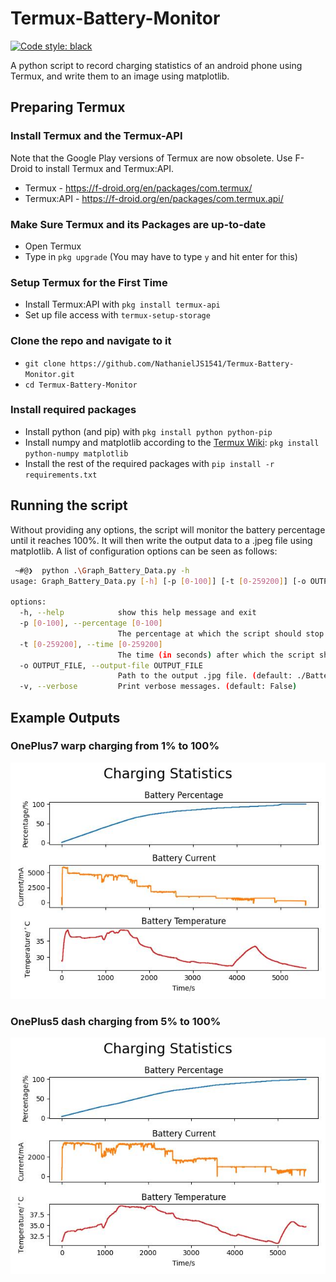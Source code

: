 # Termux-Battery-Monitor

[![Code style: black](https://img.shields.io/badge/code%20style-black-000000.svg)](https://github.com/psf/black)

A python script to record charging statistics of an android phone using Termux, and write them to an image using matplotlib.

## Preparing Termux

### Install Termux and the Termux-API

Note that the Google Play versions of Termux are now obsolete. Use F-Droid to install Termux and Termux:API.

- Termux - <https://f-droid.org/en/packages/com.termux/>
- Termux:API - <https://f-droid.org/en/packages/com.termux.api/>

### Make Sure Termux and its Packages are up-to-date

- Open Termux
- Type in `pkg upgrade` (You may have to type `y` and hit enter for this)

### Setup Termux for the First Time

- Install Termux:API with `pkg install termux-api`
- Set up file access with `termux-setup-storage`

### Clone the repo and navigate to it

- `git clone https://github.com/NathanielJS1541/Termux-Battery-Monitor.git`
- `cd Termux-Battery-Monitor`

### Install required packages

- Install python (and pip) with `pkg install python python-pip`
- Install numpy and matplotlib according to the [Termux Wiki](https://wiki.termux.com/wiki/Python): `pkg install python-numpy matplotlib`
- Install the rest of the required packages with `pip install -r requirements.txt`

## Running the script

Without providing any options, the script will monitor the battery percentage until it reaches 100%. It will then write the output data to a .jpeg file using matplotlib. A list of configuration options can be seen as follows:

```bash
 ~#@❯  python .\Graph_Battery_Data.py -h
usage: Graph_Battery_Data.py [-h] [-p [0-100]] [-t [0-259200]] [-o OUTPUT_FILE] [-v]

options:
  -h, --help            show this help message and exit
  -p [0-100], --percentage [0-100]
                        The percentage at which the script should stop recording. (default: 100)
  -t [0-259200], --time [0-259200]
                        The time (in seconds) after which the script should stop recording. (default: None)
  -o OUTPUT_FILE, --output-file OUTPUT_FILE
                        Path to the output .jpg file. (default: ./Battery_Statistics_2023-03-20_11-32-03.jpg)
  -v, --verbose         Print verbose messages. (default: False)
```

## Example Outputs

### OnePlus7 warp charging from 1% to 100%

![OnePlus7 Warp Charge](./sample_outputs/OnePlus7.jpg)

### OnePlus5 dash charging from 5% to 100%

![OnePlus5 Dash Charge](./sample_outputs/OnePlus5.jpg)

